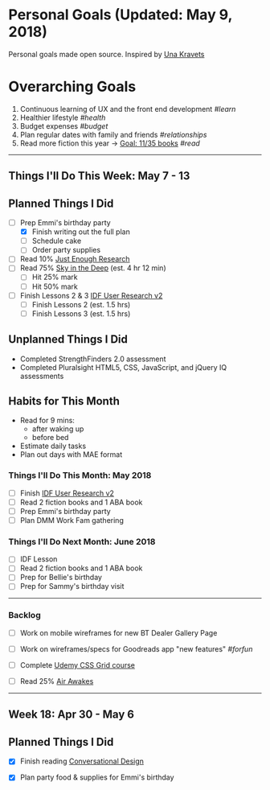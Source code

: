 Personal Goals (Updated: May 9, 2018)
==============

Personal goals made open source. Inspired by [Una Kravets](https://una.im/personal-goals-guide/)

# Overarching Goals
1. Continuous learning of UX and the front end development *#learn*
2. Healthier lifestyle *#health*
3. Budget expenses *#budget*
4. Plan regular dates with family and friends *#relationships*
5. Read more fiction this year -> [Goal: 11/35 books](https://www.goodreads.com/user_challenges/10348403) *#read*

---

## Things I'll Do This Week: May 7 - 13

## Planned Things I Did
- [ ] Prep Emmi's birthday party
  - [x] Finish writing out the full plan
  - [ ] Schedule cake
  - [ ] Order party supplies
- [ ] Read 10% [Just Enough Research](https://www.goodreads.com/book/show/17236175-just-enough-research) 
- [ ] Read 75% [Sky in the Deep](https://www.goodreads.com/book/show/34726469-sky-in-the-deep1) (est. 4 hr 12 min)
  - [ ] Hit 25% mark
  - [ ] Hit 50% mark  
- [ ] Finish Lessons 2 & 3 [IDF User Research v2](https://github.com/candicodeit/personal-goals/projects/3)
  - [ ] Finish Lessons 2 (est. 1.5 hrs)
  - [ ] Finish Lessons 3 (est. 1.5 hrs)
  
## Unplanned Things I Did  
- Completed StrengthFinders 2.0 assessment
- Completed Pluralsight HTML5, CSS, JavaScript, and jQuery IQ assessments

## Habits for This Month
- Read for 9 mins: 
  - after waking up
  - before bed
- Estimate daily tasks
- Plan out days with MAE format

### Things I'll Do This Month: May 2018
- [ ] Finish [IDF User Research v2](https://github.com/candicodeit/personal-goals/projects/3) 
- [ ] Read 2 fiction books and 1 ABA book
- [ ] Prep Emmi's birthday party
- [ ] Plan DMM Work Fam gathering

### Things I'll Do Next Month: June 2018
- [ ] IDF Lesson
- [ ] Read 2 fiction books and 1 ABA book
- [ ] Prep for Bellie's birthday
- [ ] Prep for Sammy's birthday visit

---

### Backlog
- [ ] Work on mobile wireframes for new BT Dealer Gallery Page
- [ ] Work on wireframes/specs for Goodreads app "new features" *#forfun*
- [ ] Complete [Udemy CSS Grid course](https://github.com/candicodeit/udemy/projects/1)
- [ ] Read 25% [Air Awakes](https://www.goodreads.com/book/show/23127048-air-awakens)


--- 
## Week 18: Apr 30 - May 6

## Planned Things I Did
- [x] Finish reading [Conversational Design](https://abookapart.com/products/conversational-design) 
- [x] Plan party food & supplies for Emmi's birthday

